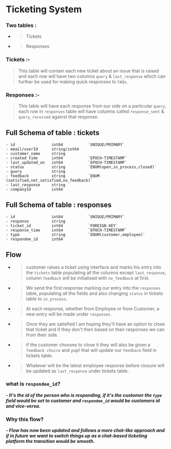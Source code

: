 # Ticketing System

### Two tables :
- > Tickets
- > Responses

### Tickets :-
> This table will contain each new ticket about an issue that is raised and each row will have two columns `query` & `last_response` which can further be used for making quick responses to `FAQs`.

### Responses :-
> This table will have each response from our side on a particular `query`, each row in `responses` table will have columns called `response_sent` & `query_received` against that response.

## Full Schema of table : tickets
    - id                int64           `UNIQUE/PRIMARY`
    - email/userId      string/int64
    - customer_name     string
    - created_time      int64           `EPOCH-TIMESTAMP`
    - last_updated_on   int64           `EPOCH-TIMESTAMP`
    - status            string          `ENUM(open,in_process,closed)`
    - query             string
    - feedback          string          `ENUM (satisfied,not_satisfied,no_feedback)`
    - last_response     string
    - companyId         int64
## Full Schema of table : responses
    - id                int64           `UNIQUE/PRIMARY`
    - response          string          
    - ticket_id         int64           `FOREIGN KEY`
    - response_time     int64           `EPOCH-TIMESTAMP`
    - type              string          `ENUM(customer,employee)`
    - respondee_id      int64           

## Flow
- > customer raises a ticket using interface and marks his entry into the `tickets` table populating all the columns except `last_response`, column `feedback` will be initialised with `no_feedback` at first. 

- > We send the first response marking our entry into the `responses` table, populating all the fields and also changing `status` in tickets table to `in_process`.

- > At each response, whether from Employee or from Customer, a new entry will be made under `responses`.

- > Once they are satisfied I am hoping they'll have an option to close that ticket and if they don't then based on their responses we can from their side.

- > if the customer chooses to close it they will also be given a `feedback choice` and yup! that will update our `feedback` field in tickets table.

- > Whatever will be the latest employee response before closure will be updated as `last_response` under tickets table.


### what is `respondee_id`?

***- It's the id of the person who is responding, if it's the customer the `type` field would be set to customer and `respondee_id` would be customers id and vice-versa.***

### Why this flow?

***- Flow has now been updated and follows a more chat-like approach and if in future we want to switch things up as a chat-based ticketing platform the transition would be smooth.***



